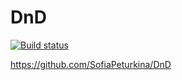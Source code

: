 # DnD

[![Build status](https://ci.appveyor.com/api/projects/status/pakeqos4n388kd25?svg=true)](https://ci.appveyor.com/project/Sofia/dnd)

https://github.com/SofiaPeturkina/DnD
